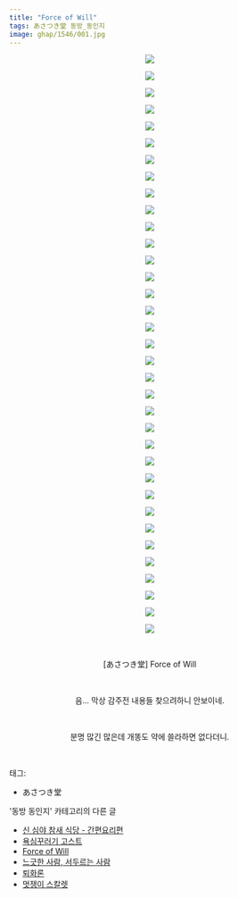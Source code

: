 ```yaml
---
title: "Force of Will"
tags: あさつき堂 동방_동인지
image: ghap/1546/001.jpg
---
```

<div class="article">
<p style="text-align: center; clear: none; float: none;"><img src="{{ site.nasurl }}/ghap/1546/001.jpg"/></p>
<p style="text-align: center; clear: none; float: none;"><img src="{{ site.nasurl }}/ghap/1546/002.jpg"/></p>
<p style="text-align: center; clear: none; float: none;"><img src="{{ site.nasurl }}/ghap/1546/003.jpg"/></p>
<p style="text-align: center; clear: none; float: none;"><img src="{{ site.nasurl }}/ghap/1546/004.jpg"/></p>
<p style="text-align: center; clear: none; float: none;"><img src="{{ site.nasurl }}/ghap/1546/005.jpg"/></p>
<p style="text-align: center; clear: none; float: none;"><img src="{{ site.nasurl }}/ghap/1546/006.jpg"/></p>
<p style="text-align: center; clear: none; float: none;"><img src="{{ site.nasurl }}/ghap/1546/007.jpg"/></p>
<p style="text-align: center; clear: none; float: none;"><img src="{{ site.nasurl }}/ghap/1546/008.jpg"/></p>
<p style="text-align: center; clear: none; float: none;"><img src="{{ site.nasurl }}/ghap/1546/009.jpg"/></p>
<p style="text-align: center; clear: none; float: none;"><img src="{{ site.nasurl }}/ghap/1546/010.jpg"/></p>
<p style="text-align: center; clear: none; float: none;"><img src="{{ site.nasurl }}/ghap/1546/011.jpg"/></p>
<p style="text-align: center; clear: none; float: none;"><img src="{{ site.nasurl }}/ghap/1546/012.jpg"/></p>
<p style="text-align: center; clear: none; float: none;"><img src="{{ site.nasurl }}/ghap/1546/013.jpg"/></p>
<p style="text-align: center; clear: none; float: none;"><img src="{{ site.nasurl }}/ghap/1546/014.jpg"/></p>
<p style="text-align: center; clear: none; float: none;"><img src="{{ site.nasurl }}/ghap/1546/015.jpg"/></p>
<p style="text-align: center; clear: none; float: none;"><img src="{{ site.nasurl }}/ghap/1546/016.jpg"/></p>
<p style="text-align: center; clear: none; float: none;"><img src="{{ site.nasurl }}/ghap/1546/017.jpg"/></p>
<p style="text-align: center; clear: none; float: none;"><img src="{{ site.nasurl }}/ghap/1546/018.jpg"/></p>
<p style="text-align: center; clear: none; float: none;"><img src="{{ site.nasurl }}/ghap/1546/019.jpg"/></p>
<p style="text-align: center; clear: none; float: none;"><img src="{{ site.nasurl }}/ghap/1546/020.jpg"/></p>
<p style="text-align: center; clear: none; float: none;"><img src="{{ site.nasurl }}/ghap/1546/021.jpg"/></p>
<p style="text-align: center; clear: none; float: none;"><img src="{{ site.nasurl }}/ghap/1546/022.jpg"/></p>
<p style="text-align: center; clear: none; float: none;"><img src="{{ site.nasurl }}/ghap/1546/023.jpg"/></p>
<p style="text-align: center; clear: none; float: none;"><img src="{{ site.nasurl }}/ghap/1546/024.jpg"/></p>
<p style="text-align: center; clear: none; float: none;"><img src="{{ site.nasurl }}/ghap/1546/025.jpg"/></p>
<p style="text-align: center; clear: none; float: none;"><img src="{{ site.nasurl }}/ghap/1546/026.jpg"/></p>
<p style="text-align: center; clear: none; float: none;"><img src="{{ site.nasurl }}/ghap/1546/027.jpg"/></p>
<p style="text-align: center; clear: none; float: none;"><img src="{{ site.nasurl }}/ghap/1546/028.jpg"/></p>
<p style="text-align: center; clear: none; float: none;"><img src="{{ site.nasurl }}/ghap/1546/029.jpg"/></p>
<p style="text-align: center; clear: none; float: none;"><img src="{{ site.nasurl }}/ghap/1546/030.jpg"/></p>
<p style="text-align: center; clear: none; float: none;"><img src="{{ site.nasurl }}/ghap/1546/031.jpg"/></p>
<p style="text-align: center; clear: none; float: none;"><img src="{{ site.nasurl }}/ghap/1546/032.jpg"/></p>
<p style="text-align: center; clear: none; float: none;"><img src="{{ site.nasurl }}/ghap/1546/033.jpg"/></p>
<p style="text-align: center; clear: none; float: none;"><img src="{{ site.nasurl }}/ghap/1546/034.jpg"/></p>
<p style="text-align: center; clear: none; float: none;"><img src="{{ site.nasurl }}/ghap/1546/035.jpg"/></p>
<p style="text-align: center; clear: none; float: none;"><br/></p>
<p style="text-align: center; clear: none; float: none;">[あさつき堂] Force of Will</p>
<p style="text-align: center; clear: none; float: none;"><br/></p>
<p style="text-align: center; clear: none; float: none;">음... 막상 감주전 내용들 찾으려하니 안보이네.</p>
<p style="text-align: center; clear: none; float: none;"><br/></p>
<p style="text-align: center; clear: none; float: none;">분명 많긴 많은데 개똥도 약에 쓸라하면 없다더니.</p>
<p><br/></p>
</div><div class="tagTrail">
<p>태그: </p>
<ul>
<li>あさつき堂</li>
</ul>
</div><div class="another">
<p>'동방 동인지' 카테고리의 다른 글</p>
<ul>
<li><a href="/2016-08-13-ghap_1548">신 심야 참새 식당 - 간편요리편</a></li>
<li><a href="/2016-08-13-ghap_1547">욕심꾸러기 고스트</a></li>
<li><a href="/2016-08-13-ghap_1546">Force of Will</a></li>
<li><a href="/2016-08-13-ghap_1545">느긋한 사람, 서두르는 사람</a></li>
<li><a href="/2016-08-13-ghap_1544">퇴화론</a></li>
<li><a href="/2016-08-13-ghap_1543">멋쟁이 스칼렛</a></li>
</ul>
</div><div class="cb_module cb_fluid">
<div class="cb_wrt cb_profile">
</div><!-- commentList close -->
</div>